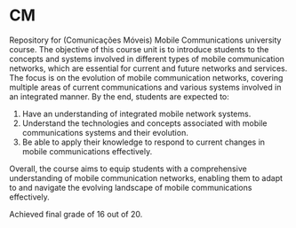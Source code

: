 # CM

Repository for (Comunicações Móveis) Mobile Communications university course. The objective of this course unit is to introduce students to the concepts and systems involved in different types of mobile communication networks, which are essential for current and future networks and services. The focus is on the evolution of mobile communication networks, covering multiple areas of current communications and various systems involved in an integrated manner. By the end, students are expected to:

1. Have an understanding of integrated mobile network systems.
2. Understand the technologies and concepts associated with mobile communications systems and their evolution.
3. Be able to apply their knowledge to respond to current changes in mobile communications effectively.

Overall, the course aims to equip students with a comprehensive understanding of mobile communication networks, enabling them to adapt to and navigate the evolving landscape of mobile communications effectively.

Achieved final grade of 16 out of 20.
